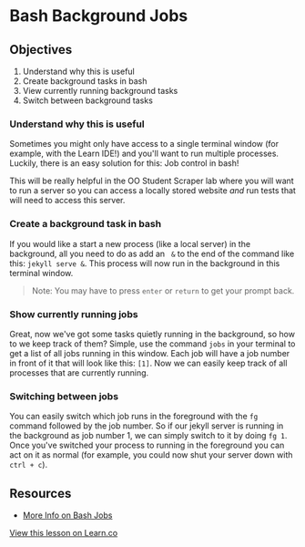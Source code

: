 # Bash Background Jobs

## Objectives

1. Understand why this is useful
2. Create background tasks in bash
3. View currently running background tasks
4. Switch between background tasks

### Understand why this is useful

Sometimes you might only have access to a single terminal window (for example, with the Learn IDE!) and you'll want to run multiple processes. Luckily, there is an easy solution for this: Job control in bash!

This will be really helpful in the OO Student Scraper lab where you will want to run a server so you can access a locally stored website _and_ run tests that will need to access this server.

### Create a background task in bash

If you would like a start a new process (like a local server) in the background, all you need to do as add an ` &` to the end of the command like this: `jekyll serve &`. This process will now run in the background in this terminal window.

>Note: You may have to press `enter` or `return` to get your prompt back.

### Show currently running jobs

Great, now we've got some tasks quietly running in the background, so how to we keep track of them? Simple, use the command `jobs` in your terminal to get a list of all jobs running in this window. Each job will have a job number in front of it that will look like this: `[1]`. Now we can easily keep track of all processes that are currently running.

### Switching between jobs

You can easily switch which job runs in the foreground with the `fg` command followed by the job number. So if our jekyll server is running in the background as job number 1, we can simply switch to it by doing `fg 1`. Once you've switched your process to running in the foreground you can act on it as normal (for example, you could now shut your server down with `ctrl + c`).

## Resources

 - [More Info on Bash Jobs](http://www.tldp.org/LDP/abs/html/x9644.html)

<a href='https://learn.co/lessons/bash-background-jobs' data-visibility='hidden'>View this lesson on Learn.co</a>
